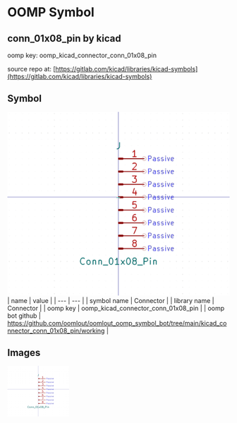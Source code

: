 # OOMP Symbol  
## conn_01x08_pin  by kicad  
  
oomp key: oomp_kicad_connector_conn_01x08_pin  
  
source repo at: [https://gitlab.com/kicad/libraries/kicad-symbols](https://gitlab.com/kicad/libraries/kicad-symbols)  
## Symbol  
  
[![working.png](working_600.png)](working.png)  
| name | value | 
| --- | --- | 
| symbol name | Connector | 
| library name | Connector | 
| oomp key | oomp_kicad_connector_conn_01x08_pin | 
| oomp bot github | https://github.com/oomlout/oomlout_oomp_symbol_bot/tree/main/kicad_connector_conn_01x08_pin/working | 
## Images  
  
[![working.png](working_140.png)](working.png)  

